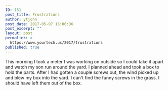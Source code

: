 ```yaml
---
ID: 151
post_title: Frustrations
author: ytjohn
post_date: 2017-05-07 15:06:36
post_excerpt: ""
layout: post
permalink: >
  https://www.yourtech.us/2017/frustrations
published: true
---
```

This morning I took a meter I was working on outside so I could take it apart and watch my son run around the yard. I planned ahead and took a box to hold the parts. After I had gotten a couple screws out, the wind picked up and blew my box into the yard. I can't find the funny screws in the grass. I should have left them out of the box.